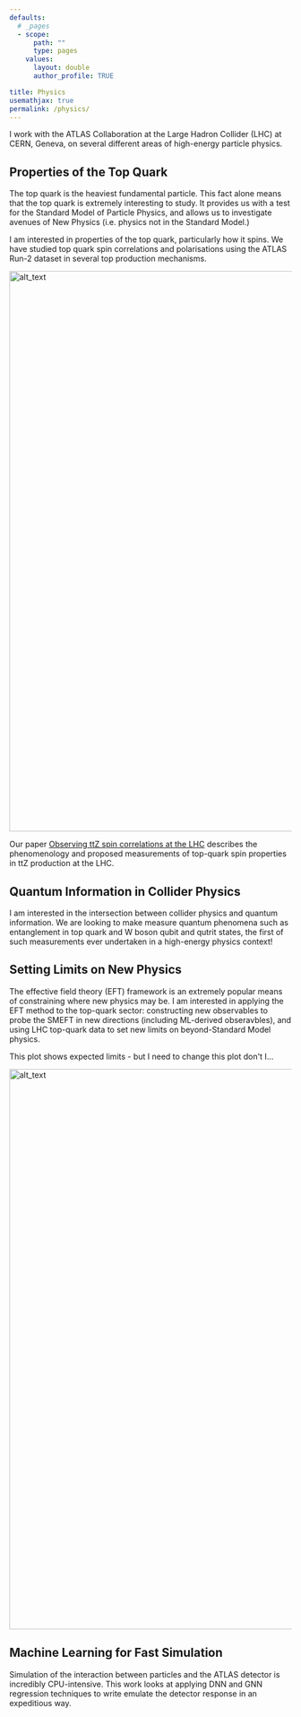 ```yaml
---
defaults:
  # _pages
  - scope:
      path: ""
      type: pages
    values:
      layout: double
      author_profile: TRUE

title: Physics
usemathjax: true
permalink: /physics/
---
```




<!-- # Physics  -->

I work with the ATLAS Collaboration at the Large Hadron Collider (LHC) at CERN,
Geneva, on several different areas of high-energy particle physics.

## Properties of the Top Quark

The top quark is the heaviest fundamental particle. This fact alone means that
the top quark is extremely interesting to study. It provides us with a test for
the Standard Model of Particle Physics, and allows us to investigate
avenues of New Physics (i.e. physics not in the Standard Model.)

I am interested in properties of the top quark, particularly how it spins. We
have studied top quark spin correlations and polarisations using the ATLAS Run-2
dataset in several top production mechanisms. 

<img alt="alt_text" width="1000px"
src="https://user-images.githubusercontent.com/68130081/241943301-9f1e5fe1-2c52-4817-a2d9-df390f6d0033.png"
/>

Our paper [Observing ttZ spin correlations at the
LHC](https://link.springer.com/article/10.1140/epjc/s10052-021-09605-8)
describes the phenomenology and proposed measurements of top-quark spin
properties in ttZ production at the LHC. 


## Quantum Information in Collider Physics
I am interested in the intersection between collider physics and quantum
information. We are looking to make measure quantum phenomena such as
entanglement in top quark and W boson qubit and qutrit states, the first of such
measurements ever undertaken in a high-energy physics context!

## Setting Limits on New Physics 
The effective field theory (EFT) framework is an extremely popular means of
constraining where new physics may be. I am interested in applying the EFT method
to the top-quark sector: constructing new observables to probe the SMEFT in new
directions (including ML-derived obseravbles), and using LHC top-quark data to
set new limits on beyond-Standard Model physics. 

This plot shows expected limits - but I need to change this plot don't I...

<img alt="alt_text" width="1000px"
src="https://user-images.githubusercontent.com/68130081/241943412-eb391327-8327-444b-8971-d8c0ed8aa86d.png"
/>


## Machine Learning for Fast Simulation
Simulation of the interaction between particles and the ATLAS detector is
incredibly CPU-intensive. This work looks at applying DNN and GNN regression
techniques to write emulate the detector response in an expeditious way. 
